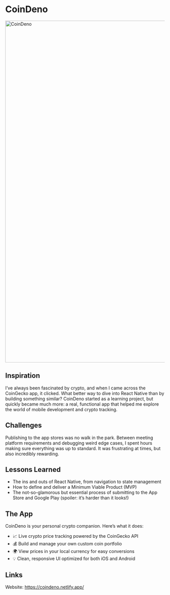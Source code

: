 # CoinDeno

<img width="1920" height="1080" alt="CoinDeno" src="https://github.com/user-attachments/assets/53289e3d-240e-4831-9ad9-ff48c4b1191f" />

## Inspiration

I’ve always been fascinated by crypto, and when I came across the CoinGecko app, it clicked. What better way to dive into React Native than by building something similar? CoinDeno started as a learning project, but quickly became much more: a real, functional app that helped me explore the world of mobile development and crypto tracking.

## Challenges

Publishing to the app stores was no walk in the park. Between meeting platform requirements and debugging weird edge cases, I spent hours making sure everything was up to standard. It was frustrating at times, but also incredibly rewarding.

## Lessons Learned

- The ins and outs of React Native, from navigation to state management
- How to define and deliver a Minimum Viable Product (MVP)
- The not-so-glamorous but essential process of submitting to the App Store and Google Play (spoiler: it’s harder than it looks!)

## The App

CoinDeno is your personal crypto companion. Here’s what it does:

- 📈 Live crypto price tracking powered by the CoinGecko API
- 💰 Build and manage your own custom coin portfolio
- 🌍 View prices in your local currency for easy conversions
- 💡 Clean, responsive UI optimized for both iOS and Android

## Links

Website: https://coindeno.netlify.app/
